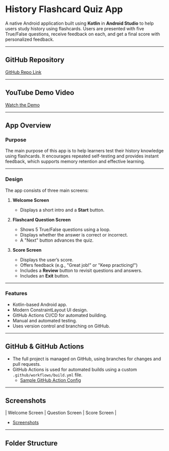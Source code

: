 # History Flashcard Quiz App

A native Android application built using **Kotlin** in **Android Studio** to help users study history using flashcards. Users are presented with five True/False questions, receive feedback on each, and get a final score with personalized feedback.

---

## GitHub Repository

[GitHub Repo Link]([https://github.com/your-username/history-flashcard-app](https://github.com/ST10468548/Formative-Assessment-2/new/main?filename=README.md))  

---

## YouTube Demo Video

[Watch the Demo]()  

---

## App Overview

### Purpose
The main purpose of this app is to help learners test their history knowledge using flashcards. It encourages repeated self-testing and provides instant feedback, which supports memory retention and effective learning.

---

### Design

The app consists of three main screens:

1. **Welcome Screen**  
   - Displays a short intro and a **Start** button.

2. **Flashcard Question Screen**  
   - Shows 5 True/False questions using a loop.
   - Displays whether the answer is correct or incorrect.
   - A "Next" button advances the quiz.

3. **Score Screen**  
   - Displays the user’s score.
   - Offers feedback (e.g., "Great job!" or "Keep practicing!")
   - Includes a **Review** button to revisit questions and answers.
   - Includes an **Exit** button.

---

### Features

- Kotlin-based Android app.
- Modern ConstraintLayout UI design.
- GitHub Actions CI/CD for automated building.
- Manual and automated testing.
- Uses version control and branching on GitHub.

---

## GitHub & GitHub Actions

- The full project is managed on GitHub, using branches for changes and pull requests.
- GitHub Actions is used for automated builds using a custom `.github/workflows/build.yml` file.
  - [Sample GitHub Action Config](https://github.com/IMAD5112/Github-actions/blob/main/github/workflows/build.yml)

---

## Screenshots

| Welcome Screen | Question Screen | Score Screen |

- [Screenshots](https://github.com/ST10468548/Formative-Assessment-2/issues/1)


---

## Folder Structure

